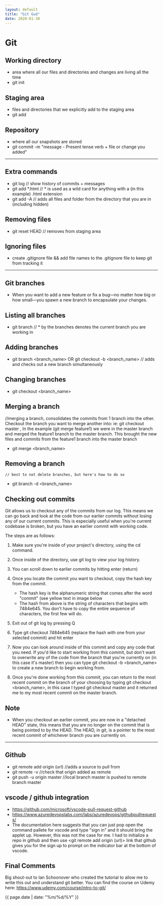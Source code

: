 ```yaml
---
layout: default
title: "Git Gud"
date: 2020-01-30
---
```


# Git


## Working directory
- area where all our files and directories and changes are living all the time
- git init

## Staging area
- files and directories that we explicitly add to the staging area
- git add

## Repository
- where all our snapshots are stored
- git commit -m "message - Present tense verb + file or change you added"
-------------------------------------------------------------------------------------------------------------------------------------------------------------------------------
## Extra commands
 - git log // show history of commits + messages
 - git add *.html // * is used as a wild card for anything with a (in this example) .html extension
 - git add -A  // adds all files and folder from the directory that you are in (including hidden)

## Removing files
- git reset HEAD <filename> // removes from staging area

## Ignoring files
- create .gitignore file && add file names to the .gitignore file to keep git from tracking it
-------------------------------------------------------------------------------------------------------------------------------------------------------------------------------
## Git branches 
- When you want to add a new feature or fix a bug—no matter how big or how small—you spawn a new branch to encapsulate your changes. 

## Listing all branches
- git branch // * by the branches denotes the current branch you are working in

## Adding branches
-  git branch <branch_name> OR git checkout -b <branch_name>  // adds and checks out a new branch simultaneously

## Changing branches
- git checkout <branch_name>

## Merging a branch 
//merging a branch, consolidates the commits from 1 branch into the other. Checkout the branch you want to merge another into: ie: git checkout master , In the example (git merge feature1) we were in the master branch and merged the feature1 branch to the master branch. This brought the new files and commits from the feature1 branch into the master branch
- git merge <branch_name> 

## Removing a branch
    // best to not delete branches, but here's how to do so
- git branch -d <branch_name>

## Checking out commits

Git allows us to checkout any of the commits from our log. This means we can go back and look at the code from our earlier commits without losing any of our current commits. This is especially useful when you're current codebase is broken, but you have an earlier commit with working code.

The steps are as follows:

1) Make sure you're inside of your project's directory, using the cd command.

2) Once inside of the directory, use git log to view your log history.

3) You can scroll down to earlier commits by hitting enter (return)

4) Once you locate the commit you want to checkout, copy the hash key from the commit.
    - The hash key is the alphanumeric string that comes after the word "commit" (see yellow text in image below
    - The hash from above is the string of characters that begins with 7484e645. You don't have to copy the entire sequence of characters, the first few will do.

5) Exit out of git log by pressing Q

6) Type git checkout 7484e645 (replace the hash with one from your selected commit) and hit enter

7) Now you can look around inside of this commit and copy any code that you need. If you'd like to start working from this commit, but don't want to overwrite any of the code from the branch that you're currently on (in this case it's master) then you can type git checkout -b <branch_name> to create a new branch to begin working from.

8) Once you're done working from this commit, you can return to the most recent commit on the branch of your choosing by typing git checkout <branch_name>, in this case I typed git checkout master and it returned me to my most recent commit on the master branch.

## Note  
- When you checkout an earlier commit, you are now in a "detached HEAD" state, this means that you are no longer on the commit that is being pointed to by the HEAD. The HEAD, in git, is a pointer to the most recent commit of whichever branch you are currently on.

-------------------------------------------------------------------------------------------------------------------------------------------------------------------------------

## Github
- git remote add origin (url) //adds a source to pull from
- git remote -v //check that origin added as remote
- git push -u origin master //local branch master is pushed to remote branch master


## vscode / github integration
- https://github.com/microsoft/vscode-pull-request-github 
- https://www.azuredevopslabs.com/labs/azuredevops/githubpullrequests/ 
- The documentation here suggests that you can just pop open the command pallete for vscode and type "sign in" and it should bring the applet up. However, this was not the case for me. I had to initialize a repo in github and then use <git remote add origin (url)> link that github gives you for the sign up to prompt on the indicator bar at the bottom of vscode. 

## Final Comments
Big shout-out to Ian Schoonover who created the tutorial to allow me to write this out and understand git better. You can find the course on Udemy here: https://www.udemy.com/course/intro-to-git/ 

{{ page.date | date: "%m/%d/%Y" }}
